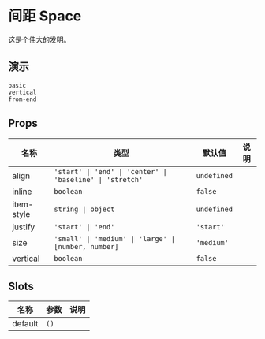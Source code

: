 # 间距 Space

这是个伟大的发明。

## 演示

```demo
basic
vertical
from-end
```

## Props

| 名称 | 类型 | 默认值 | 说明 |
| --- | --- | --- | --- |
| align | `'start' \| 'end' \| 'center' \| 'baseline' \| 'stretch'` | `undefined` |  |
| inline | `boolean` | `false` |  |
| item-style | `string \| object` | `undefined` |  |
| justify | `'start' \| 'end'` | `'start'` |  |
| size | `'small' \| 'medium' \| 'large' \| [number, number]` | `'medium'` |  |
| vertical | `boolean` | `false` |  |

## Slots

| 名称    | 参数 | 说明 |
| ------- | ---- | ---- |
| default | `()` |      |
